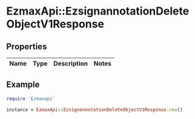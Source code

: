 # EzmaxApi::EzsignannotationDeleteObjectV1Response

## Properties

| Name | Type | Description | Notes |
| ---- | ---- | ----------- | ----- |

## Example

```ruby
require 'Ezmaxapi'

instance = EzmaxApi::EzsignannotationDeleteObjectV1Response.new()
```


